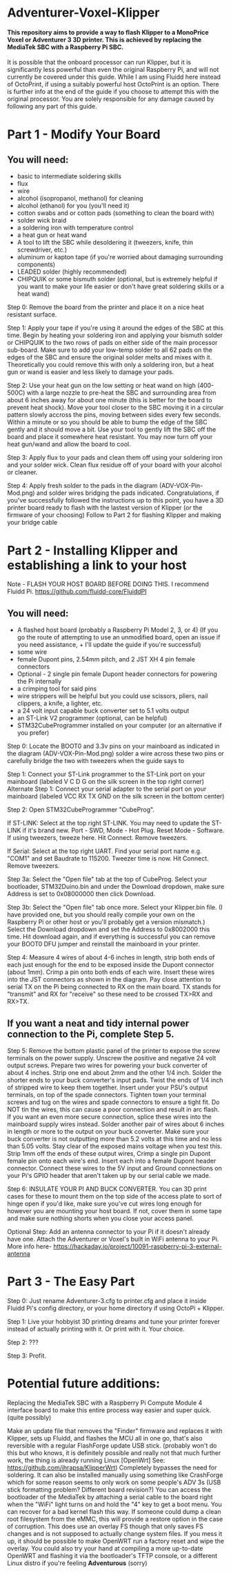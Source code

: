 # Adventurer-Voxel-Klipper
#### This repository aims to provide a way to flash Klipper to a MonoPrice Voxel or Adventurer 3 3D printer. This is achieved by replacing the MediaTek SBC with a Raspberry Pi SBC.

It is possible that the onboard processor can run Klipper, but it is significantly less powerful than even the original Raspberry Pi, and will not currently be covered under this guide.
While I am using Fluidd here instead of OctoPrint, if using a suitably powerful host OctoPrint is an option. There is further info at the end of the guide if you choose to attempt this with the original processor. You are solely responsible for any damage caused by following any part of this guide.

# Part 1 - Modify Your Board

## You will need:

+ basic to intermediate soldering skills
+ flux
+ wire
+ alcohol (isopropanol, methanol) for cleaning
+ alcohol (ethanol) for you (you'll need it)
+ cotton swabs and or cotton pads (something to clean the board with)
+ solder wick braid
+ a soldering iron with temperature control
+ a heat gun or heat wand
+ A tool to lift the SBC while desoldering it (tweezers, knife, thin screwdriver, etc.)
+ aluminum or kapton tape (if you're worried about damaging surrounding components)
+ LEADED solder (highly recommended)
+ CHIPQUIK or some bismuth solder (optional, but is extremely helpful if you want to make your life easier or don't have great soldering skills or a heat wand)

Step 0: Remove the board from the printer and place it on a nice heat resistant surface.

Step 1:  Apply your tape if you're using it around the edges of the SBC at this time. Begin by heating your soldering iron and applying your bismuth solder or CHIPQUIK to the two rows of pads on either side of the main processor sub-board.
Make sure to add your low-temp solder to all 62 pads on the edges of the SBC and ensure the original solder melts and mixes with it. Theoretically you could remove this with only a soldering iron, but a heat gun or wand is easier and less likely to damage your pads.

Step 2: Use your heat gun on the low setting or heat wand on high (400-500C) with a large nozzle to pre-heat the SBC and surrounding area from about 6 inches away for about one minute (this is better for the board to prevent heat shock). Move your tool closer to the SBC moving it in a circular pattern slowly accross the pins, moving between sides every few seconds. Within a minute or so you should be able to bump the edge of the SBC gently and it should move a bit. Use your tool to gently lift the SBC off the board and place it somewhere heat resistant. You may now turn off your heat gun/wand and allow the board to cool.

Step 3: Apply flux to your pads and clean them off using your soldering iron and your solder wick. Clean flux residue off of your board with your alcohol or cleaner.

Step 4: Apply fresh solder to the pads in the diagram (ADV-VOX-Pin-Mod.png) and solder wires bridging the pads indicated. Congratulations, if you've successfully followed the instructions up to this point, you have a 3D printer board ready to flash with the lastest version of Klipper (or the firmware of your choosing) Follow to Part 2 for flashing Klipper and making your bridge cable

# Part 2 - Installing Klipper and establishing a link to your host
Note - FLASH YOUR HOST BOARD BEFORE DOING THIS. I recommend Fluidd Pi. https://github.com/fluidd-core/FluiddPI

## You will need: 

+ A flashed host board (probably a Raspberry Pi Model 2, 3, or 4) (If you go the route of attempting to use an unmodified board, open an issue if you need assistance, + I'll update the guide if you're successful)
+ some wire
+ female Dupont pins, 2.54mm pitch, and 2 JST XH 4 pin female connectors
+ Optional - 2 single pin female Dupont header connectors for powering the Pi internally
+ a crimping tool for said pins
+ wire strippers will be helpful but you could use scissors, pliers, nail clippers, a knife, a lighter, etc.
+ a 24 volt input capable buck converter set to 5.1 volts output
+ an ST-Link V2 programmer (optional, can be helpful)
+ STM32CubeProgrammer installed on your computer (or an alternative if you prefer)

Step 0: Locate the BOOT0 and 3.3v pins on your mainboard as indicated in the diagram (ADV-VOX-Pin-Mod.png) solder a wire across these two pins or carefully bridge the two with tweezers when the guide says to

Step 1: Connect your ST-Link programmer to the ST-Link port on your mainboard (labeled V C D G on the silk screen in the top right corner)
Alternate Step 1: Connect your serial adapter to the serial port on your mainboard (labeled VCC RX TX GND on the silk screen in the bottom center)

Step 2: Open STM32CubeProgrammer "CubeProg".

If ST-LINK: Select at the top right ST-LINK. You may need to update the ST-LINK if it's brand new. Port - SWD, Mode - Hot Plug. Reset Mode - Software. If using tweezers, tweeze here. Hit Connect. Remove tweezers.

If Serial: Select at the top right UART. Find your serial port name e.g. "COM1" and set Baudrate to 115200. Tweezer time is now. Hit Connect. Remove tweezers.

Step 3a: Select the "Open file" tab at the top of CubeProg. Select your bootloader, STM32Duino.bin and under the Download dropdown, make sure Address is set to 0x08000000 then click Download.

Step 3b: Select the "Open file" tab once more. Select your Klipper.bin file. (I have provided one, but you should really compile your own on the Raspberry Pi or other host or you'll probably get a version mismatch.) Select the Download dropdown and set the Address to 0x8002000 this time. Hit download again, and if everything is successful you can remove your BOOT0 DFU jumper and reinstall the mainboard in your printer.

Step 4: Measure 4 wires of about 4-6 inches in length, strip both ends of each just enough for the end to be exposed inside the Dupont connector (about 1mm). Crimp a pin onto both ends of each wire.
Insert these wires into the JST connectors as shown in the diagram. Pay close attention to serial TX on the Pi being connected to RX on the main board. TX stands for "transmit" and RX for "receive" so these need to be crossed TX>RX and RX>TX.

## If you want a neat and tidy internal power connection to the Pi, complete Step 5.

Step 5: Remove the bottom plastic panel of the printer to expose the screw terminals on the power supply.
Unscrew the positive and negative 24 volt output screws.
Prepare two wires for powering your buck converter of about 4 inches. Strip one end about 2mm and the other 1/4 inch.
Solder the shorter ends to your buck converter's input pads.
Twist the ends of 1/4 inch of stripped wire to keep them together. Insert under your PSU's output terminals, on top of the spade connectors. Tighten town your terminal screws and tug on the wires and spade connectors to ensure a tight fit. Do NOT tin the wires, this can cause a poor connection and result in arc flash. If you want an even more secure connection, splice these wires into the mainboard supply wires instead.
Solder another pair of wires about 6 inches in length or more to the output on your buck converter. Make sure your buck converter is not outputting more than 5.2 volts at this time and no less than 5.05 volts. Stay clear of the exposed mains voltage when you test this.
Strip 1mm off the ends of these output wires, Crimp a single pin Dupont female pin onto each wire's end. Insert each into a female Dupont header connector.
Connect these wires to the 5V input and Ground connections on your Pi's GPIO header that aren't taken up by our serial cable we made.

Step 6: INSULATE YOUR PI AND BUCK CONVERTER. You can 3D print cases for these to mount them on the top side of the access plate to sort of hinge open if you'd like, make sure you've cut wires long enough for however you are mounting your host board. If not, cover them in some tape and make sure nothing shorts when you close your access panel.

Optional Step: Add an antenna connector to your Pi if it doesn't already have one. Attach the Adventurer or Voxel's built in WiFi antenna to your Pi.
More info here- https://hackaday.io/project/10091-raspberry-pi-3-external-antenna


# Part 3 - The Easy Part

Step 0: Just rename Adventurer-3.cfg to printer.cfg and place it inside Fluidd Pi's config directory, or your home directory if using OctoPi + Klipper.

Step 1: Live your hobbyist 3D printing dreams and tune your printer forever instead of actually printing with it. Or print with it. Your choice.

Step 2: ???

Step 3: Profit.




# Potential future additions:

Replacing the MediaTek SBC with a Raspberry Pi Compute Module 4 interface board to make this entire process way easier and super quick. (quite possibly)

Make an update file that removes the "Finder" firmware and replaces it with Klipper, sets up Fluidd, and flashes the MCU all in one go, that's also reversible with a regular FlashForge update USB stick. (probably won't do this but who knows, it is definitely possible and really not that much further work, the thing is already running Linux [OpenWrt] See: https://github.com/ihrapsa/KlipperWrt) Completely bypasses the need for soldering. It can also be installed manually using something like CrashForge which for some reason seems to only work on some people's ADV 3s (USB stick formatting problem? Different board revision?) You can access the bootloader of the MediaTek by attaching a serial cable to the board right when the "WiFi" light turns on and hold the "4" key to get a boot menu. You can recover for a bad kernel flash this way. If someone could dump a clean root filesystem from the eMMC, this will provide a restore option in the case of corruption. This does use an overlay FS though that only saves FS changes and is not supposed to actually change system files. If you mess it up, it should be possible to make OpenWRT run a factory reset and wipe the overlay. You could also try your hand at compiling a more up-to-date OpenWRT and flashing it via the bootloader's TFTP console, or a different Linux distro if you're feeling **Adventurous** (sorry)
